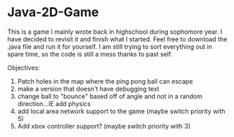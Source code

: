 # Java-2D-Game
This is a game I mainly wrote back in highschool during sophomore year. I have decided to revisit it and finish what I started. Feel free to download the .java file and run it for yourself. I am still trying to sort everything out in spare time, so the code is still a mess thanks to past self.

Objectives: 
  1) Patch holes in the map where the ping pong ball can escape
  2) make a version that doesn't have debugging text
  3) change ball to "bounce" based off of angle and not in a random direction...IE add physics
  4) add local area network support to the game (maybe switch priority with 5)
  5) Add xbox controller support? (maybe switch priority with 3)
